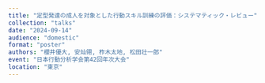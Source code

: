 ```yaml
---
title: "定型発達の成人を対象とした行動スキル訓練の評価：システマティック・レビュー"
collection: "talks"
date: "2024-09-14"
audience: "domestic"
format: "poster"
authors: "櫻井優大, 安灿翎, 柞木太地, 松田壮一郎"
event: "日本行動分析学会第42回年次大会"
location: "東京"
---
```

